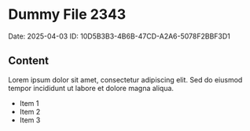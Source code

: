 # Dummy File 2343

Date: 2025-04-03
ID: 10D5B3B3-4B6B-47CD-A2A6-5078F2BBF3D1

## Content

Lorem ipsum dolor sit amet, consectetur adipiscing elit.
Sed do eiusmod tempor incididunt ut labore et dolore magna aliqua.

* Item 1
* Item 2
* Item 3

